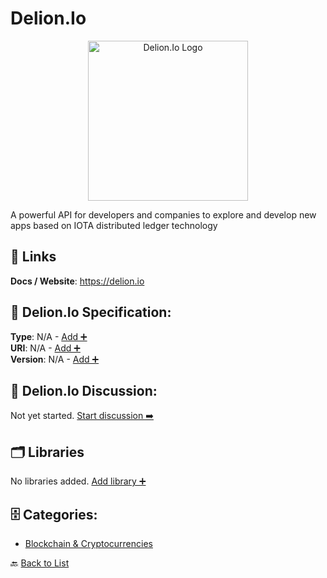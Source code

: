 # Delion.Io
<p align="center">
    <img width="256" src="https://raw.githubusercontent.com/apis-list/apis-list/main/apis/delion-io/logo_256x256.png" alt="Delion.Io Logo"/>
</p>
A powerful API for developers and companies to explore and develop new apps based on IOTA distributed ledger technology

##  🔗 Links
**Docs / Website**: https://delion.io

## 🧬 Delion.Io Specification:
**Type**: N/A - [Add ➕](https://github.com/apis-list/apis-list/edit/main/apis.yaml#L5027)  
**URI**: N/A - [Add ➕](https://github.com/apis-list/apis-list/edit/main/apis.yaml#L5027)  
**Version**: N/A - [Add ➕](https://github.com/apis-list/apis-list/edit/main/apis.yaml#L5027)

## 💬 Delion.Io Discussion:
Not yet started. [Start discussion ➡️](https://github.com/apis-list/apis-list/discussions/new)

## 🗂️ Libraries

No libraries added. [Add library ➕](https://github.com/apis-list/apis-list/edit/main/apis.yaml#L5027)    


## 🗄️ Categories:
- [Blockchain & Cryptocurrencies](https://github.com/apis-list/apis-list#blockchain--cryptocurrencies-)

🔙  [Back to List](https://github.com/apis-list/apis-list)
